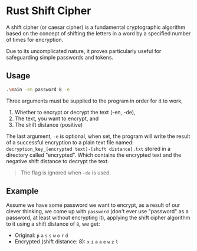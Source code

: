 # Rust Shift Cipher
A shift cipher (or caesar cipher) is a fundamental cryptographic algorithm based on the concept of shifting the letters in a word by a specified number of times for encryption.  

Due to its uncomplicated nature, it proves particularly useful for safeguarding simple passwords and tokens.

## Usage
```sh
.\main -en password 8 -e
```

Three arguments must be supplied to the program in order for it to work,
1. Whether to encrypt or decrypt the text (-en, -de),
2. The text, you want to encrypt, and
3. The shift distance (positive)

The last argument, `-e` is optional, when set, the program will write the result of a successful encryption to a plain text file named: `decryption_key_[encrypted text]-[shift distance].txt` stored in a directory called "encrypted". Which contains the encrypted text and the negative shift distance to decrypt the text.

> The flag is ignored when `-de` is used.

## Example
Assume we have some password we want to encrypt, as a result of our clever thinking, we come up with `password` (don't ever use "password" as a password, at least without encrypting it), applying the shift cipher algorithm to it using a shift distance of `8`, we get:
- Original: `p` `a` `s` `s` `w` `o` `r` `d`
- Encrypted (shift distance: 8): `x` `i` `a` `a` `e` `w` `z` `l`
